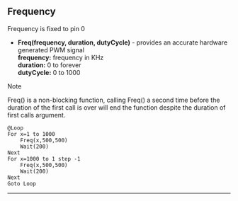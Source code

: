 ## Frequency

Frequency is fixed to pin 0
- **Freq(frequency, duration, dutyCycle)** - provides an accurate hardware generated PWM signal <br>
**frequency:** frequency in KHz <br>
**duration:** 0 to forever <br>
**dutyCycle:** 0 to 1000

> [!NOTE] 
> Freq() is a non-blocking function, calling Freq() a second time before the duration of the first call is over will end the function despite the duration of first calls argument.

```basic
@Loop
For x=1 to 1000
    Freq(x,500,500)
    Wait(200)
Next
For x=1000 to 1 step -1
    Freq(x,500,500)
    Wait(200)
Next
Goto Loop
```
---